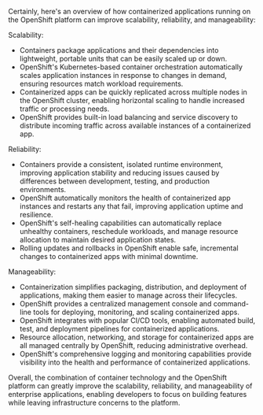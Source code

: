 Certainly, here's an overview of how containerized applications running on the OpenShift platform can improve scalability, reliability, and manageability:

Scalability:
- Containers package applications and their dependencies into lightweight, portable units that can be easily scaled up or down.
- OpenShift's Kubernetes-based container orchestration automatically scales application instances in response to changes in demand, ensuring resources match workload requirements.
- Containerized apps can be quickly replicated across multiple nodes in the OpenShift cluster, enabling horizontal scaling to handle increased traffic or processing needs.
- OpenShift provides built-in load balancing and service discovery to distribute incoming traffic across available instances of a containerized app.

Reliability:
- Containers provide a consistent, isolated runtime environment, improving application stability and reducing issues caused by differences between development, testing, and production environments.
- OpenShift automatically monitors the health of containerized app instances and restarts any that fail, improving application uptime and resilience.
- OpenShift's self-healing capabilities can automatically replace unhealthy containers, reschedule workloads, and manage resource allocation to maintain desired application states.
- Rolling updates and rollbacks in OpenShift enable safe, incremental changes to containerized apps with minimal downtime.

Manageability:
- Containerization simplifies packaging, distribution, and deployment of applications, making them easier to manage across their lifecycles.
- OpenShift provides a centralized management console and command-line tools for deploying, monitoring, and scaling containerized apps.
- OpenShift integrates with popular CI/CD tools, enabling automated build, test, and deployment pipelines for containerized applications.
- Resource allocation, networking, and storage for containerized apps are all managed centrally by OpenShift, reducing administrative overhead.
- OpenShift's comprehensive logging and monitoring capabilities provide visibility into the health and performance of containerized applications.

Overall, the combination of container technology and the OpenShift platform can greatly improve the scalability, reliability, and manageability of enterprise applications, enabling developers to focus on building features while leaving infrastructure concerns to the platform.

